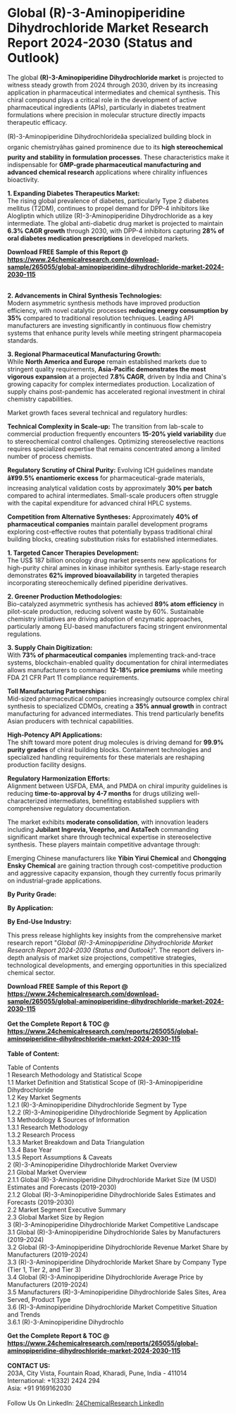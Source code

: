 <h1>Global (R)-3-Aminopiperidine Dihydrochloride Market Research Report 2024-2030 (Status and Outlook)</h1><p>The global <strong>(R)-3-Aminopiperidine Dihydrochloride market</strong> is projected to witness steady growth from 2024 through 2030, driven by its increasing application in pharmaceutical intermediates and chemical synthesis. This chiral compound plays a critical role in the development of active pharmaceutical ingredients (APIs), particularly in diabetes treatment formulations where precision in molecular structure directly impacts therapeutic efficacy.</p><p>(R)-3-Aminopiperidine Dihydrochlorideâa specialized building block in organic chemistryâhas gained prominence due to its <strong>high stereochemical purity and stability in formulation processes</strong>. These characteristics make it indispensable for <strong>GMP-grade pharmaceutical manufacturing and advanced chemical research</strong> applications where chirality influences bioactivity.</p><p><strong>1. Expanding Diabetes Therapeutics Market:</strong><br>
The rising global prevalence of diabetes, particularly Type 2 diabetes mellitus (T2DM), continues to propel demand for DPP-4 inhibitors like Alogliptin which utilize (R)-3-Aminopiperidine Dihydrochloride as a key intermediate. The global anti-diabetic drug market is projected to maintain <strong>6.3% CAGR growth</strong> through 2030, with DPP-4 inhibitors capturing <strong>28% of oral diabetes medication prescriptions</strong> in developed markets.</p><div><b>Download FREE Sample of this Report @ 
            <a href="https://www.24chemicalresearch.com/download-sample/265055/global-aminopiperidine-dihydrochloride-market-2024-2030-115">
            https://www.24chemicalresearch.com/download-sample/265055/global-aminopiperidine-dihydrochloride-market-2024-2030-115</a></b></div><br><p><strong>2. Advancements in Chiral Synthesis Technologies:</strong><br>
Modern asymmetric synthesis methods have improved production efficiency, with novel catalytic processes <strong>reducing energy consumption by 35%</strong> compared to traditional resolution techniques. Leading API manufacturers are investing significantly in continuous flow chemistry systems that enhance purity levels while meeting stringent pharmacopeia standards.</p><p><strong>3. Regional Pharmaceutical Manufacturing Growth:</strong><br>
While <strong>North America and Europe</strong> remain established markets due to stringent quality requirements, <strong>Asia-Pacific demonstrates the most vigorous expansion</strong> at a projected <strong>7.8% CAGR</strong>, driven by India and China's growing capacity for complex intermediates production. Localization of supply chains post-pandemic has accelerated regional investment in chiral chemistry capabilities.</p><p>Market growth faces several technical and regulatory hurdles:</p><p><strong>Technical Complexity in Scale-up:</strong> The transition from lab-scale to commercial production frequently encounters <strong>15-20% yield variability</strong> due to stereochemical control challenges. Optimizing stereoselective reactions requires specialized expertise that remains concentrated among a limited number of process chemists.</p><p><strong>Regulatory Scrutiny of Chiral Purity:</strong> Evolving ICH guidelines mandate <strong>â¥99.5% enantiomeric excess</strong> for pharmaceutical-grade materials, increasing analytical validation costs by approximately <strong>30% per batch</strong> compared to achiral intermediates. Small-scale producers often struggle with the capital expenditure for advanced chiral HPLC systems.</p><p><strong>Competition from Alternative Syntheses:</strong> Approximately <strong>40% of pharmaceutical companies</strong> maintain parallel development programs exploring cost-effective routes that potentially bypass traditional chiral building blocks, creating substitution risks for established intermediates.</p><p><strong>1. Targeted Cancer Therapies Development:</strong><br>
The US$ 187 billion oncology drug market presents new applications for high-purity chiral amines in kinase inhibitor synthesis. Early-stage research demonstrates <strong>62% improved bioavailability</strong> in targeted therapies incorporating stereochemically defined piperidine derivatives.</p><p><strong>2. Greener Production Methodologies:</strong><br>
Bio-catalyzed asymmetric synthesis has achieved <strong>89% atom efficiency</strong> in pilot-scale production, reducing solvent waste by 60%. Sustainable chemistry initiatives are driving adoption of enzymatic approaches, particularly among EU-based manufacturers facing stringent environmental regulations.</p><p><strong>3. Supply Chain Digitization:</strong><br>
With <strong>73% of pharmaceutical companies</strong> implementing track-and-trace systems, blockchain-enabled quality documentation for chiral intermediates allows manufacturers to command <strong>12-18% price premiums</strong> while meeting FDA 21 CFR Part 11 compliance requirements.</p><p><strong>Toll Manufacturing Partnerships:</strong><br>
	Mid-sized pharmaceutical companies increasingly outsource complex chiral synthesis to specialized CDMOs, creating a <strong>35% annual growth</strong> in contract manufacturing for advanced intermediates. This trend particularly benefits Asian producers with technical capabilities.</p><p><strong>High-Potency API Applications:</strong><br>
	The shift toward more potent drug molecules is driving demand for <strong>99.9% purity grades</strong> of chiral building blocks. Containment technologies and specialized handling requirements for these materials are reshaping production facility designs.</p><p><strong>Regulatory Harmonization Efforts:</strong><br>
	Alignment between USFDA, EMA, and PMDA on chiral impurity guidelines is reducing <strong>time-to-approval by 4-7 months</strong> for drugs utilizing well-characterized intermediates, benefiting established suppliers with comprehensive regulatory documentation.</p><p>The market exhibits <strong>moderate consolidation</strong>, with innovation leaders including <strong>Jubilant Ingrevia, Veeprho, and AstaTech</strong> commanding significant market share through technical expertise in stereoselective synthesis. These players maintain competitive advantage through:</p><p>Emerging Chinese manufacturers like <strong>Yibin Yirui Chemical</strong> and <strong>Chongqing Ensky Chemical</strong> are gaining traction through cost-competitive production and aggressive capacity expansion, though they currently focus primarily on industrial-grade applications.</p><p><strong>By Purity Grade:</strong></p><p><strong>By Application:</strong></p><p><strong>By End-Use Industry:</strong></p><p>This press release highlights key insights from the comprehensive market research report "<em>Global (R)-3-Aminopiperidine Dihydrochloride Market Research Report 2024-2030 (Status and Outlook)</em>". The report delivers in-depth analysis of market size projections, competitive strategies, technological developments, and emerging opportunities in this specialized chemical sector.</p><div><b>Download FREE Sample of this Report @ 
            <a href="https://www.24chemicalresearch.com/download-sample/265055/global-aminopiperidine-dihydrochloride-market-2024-2030-115">
            https://www.24chemicalresearch.com/download-sample/265055/global-aminopiperidine-dihydrochloride-market-2024-2030-115</a></b></div><br><div><b>Get the Complete Report & TOC @ 
            <a href="https://www.24chemicalresearch.com/reports/265055/global-aminopiperidine-dihydrochloride-market-2024-2030-115">
            https://www.24chemicalresearch.com/reports/265055/global-aminopiperidine-dihydrochloride-market-2024-2030-115</a></b></div><br>
            <b>Table of Content:</b><p>Table of Contents<br />
1 Research Methodology and Statistical Scope<br />
1.1 Market Definition and Statistical Scope of (R)-3-Aminopiperidine Dihydrochloride<br />
1.2 Key Market Segments<br />
1.2.1 (R)-3-Aminopiperidine Dihydrochloride Segment by Type<br />
1.2.2 (R)-3-Aminopiperidine Dihydrochloride Segment by Application<br />
1.3 Methodology & Sources of Information<br />
1.3.1 Research Methodology<br />
1.3.2 Research Process<br />
1.3.3 Market Breakdown and Data Triangulation<br />
1.3.4 Base Year<br />
1.3.5 Report Assumptions & Caveats<br />
2 (R)-3-Aminopiperidine Dihydrochloride Market Overview<br />
2.1 Global Market Overview<br />
2.1.1 Global (R)-3-Aminopiperidine Dihydrochloride Market Size (M USD) Estimates and Forecasts (2019-2030)<br />
2.1.2 Global (R)-3-Aminopiperidine Dihydrochloride Sales Estimates and Forecasts (2019-2030)<br />
2.2 Market Segment Executive Summary<br />
2.3 Global Market Size by Region<br />
3 (R)-3-Aminopiperidine Dihydrochloride Market Competitive Landscape<br />
3.1 Global (R)-3-Aminopiperidine Dihydrochloride Sales by Manufacturers (2019-2024)<br />
3.2 Global (R)-3-Aminopiperidine Dihydrochloride Revenue Market Share by Manufacturers (2019-2024)<br />
3.3 (R)-3-Aminopiperidine Dihydrochloride Market Share by Company Type (Tier 1, Tier 2, and Tier 3)<br />
3.4 Global (R)-3-Aminopiperidine Dihydrochloride Average Price by Manufacturers (2019-2024)<br />
3.5 Manufacturers (R)-3-Aminopiperidine Dihydrochloride Sales Sites, Area Served, Product Type<br />
3.6 (R)-3-Aminopiperidine Dihydrochloride Market Competitive Situation and Trends<br />
3.6.1 (R)-3-Aminopiperidine Dihydrochlo</p><div><b>Get the Complete Report & TOC @ 
            <a href="https://www.24chemicalresearch.com/reports/265055/global-aminopiperidine-dihydrochloride-market-2024-2030-115">
            https://www.24chemicalresearch.com/reports/265055/global-aminopiperidine-dihydrochloride-market-2024-2030-115</a></b></div><br><b>CONTACT US:</b><br>
            203A, City Vista, Fountain Road, Kharadi, Pune, India - 411014<br>
            International: +1(332) 2424 294<br>
            Asia: +91 9169162030 <br><br>
            Follow Us On LinkedIn: <a href="https://www.linkedin.com/company/24chemicalresearch/">24ChemicalResearch LinkedIn</a>